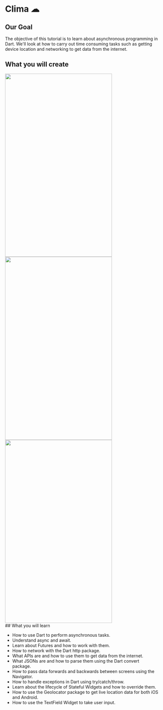 
# Clima ☁

## Our Goal

The objective of this tutorial is to learn about asynchronous programming in Dart. We'll look at how to carry out time consuming tasks such as getting device location and networking to get data from the internet. 


## What you will create
<div >
<img src="https://user-images.githubusercontent.com/45532895/120803567-5b9af380-c54c-11eb-93a2-c1d4d81aa7af.png" width=350px; height=600px;>
<img src="https://user-images.githubusercontent.com/45532895/120803143-edeec780-c54b-11eb-9db7-d12324247f47.png" width=350px; height=600px;>
<img src="https://user-images.githubusercontent.com/45532895/120803146-ee875e00-c54b-11eb-9093-367eba5c1b46.png" width=350px; height=600px;>
</div>
## What you will learn

- How to use Dart to perform asynchronous tasks.
- Understand async and await.
- Learn about Futures and how to work with them.
- How to network with the Dart http package.
- What APIs are and how to use them to get data from the internet.
- What JSONs are and how to parse them using the Dart convert package.
- How to pass data forwards and backwards between screens using the Navigator.
- How to handle exceptions in Dart using try/catch/throw.
- Learn about the lifecycle of Stateful Widgets and how to override them.
- How to use the Geolocator package to get live location data for both iOS and Android.
- How to use the TextField Widget to take user input.
